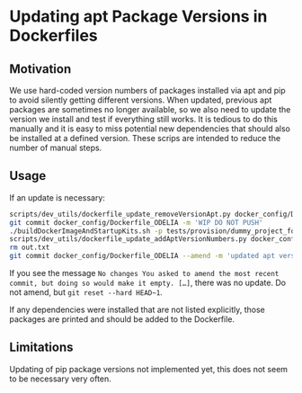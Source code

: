 # Updating apt Package Versions in Dockerfiles

## Motivation

We use hard-coded version numbers of packages installed via apt and pip to avoid silently getting different versions.
When updated, previous apt packages are sometimes no longer available, so we also need to update the version we install and test if everything still works.
It is tedious to do this manually and it is easy to miss potential new dependencies that should also be installed at a defined version.
These scrips are intended to reduce the number of manual steps.

## Usage

If an update is necessary:

```bash
scripts/dev_utils/dockerfile_update_removeVersionApt.py docker_config/Dockerfile_ODELIA
git commit docker_config/Dockerfile_ODELIA -m 'WIP DO NOT PUSH'
./buildDockerImageAndStartupKits.sh -p tests/provision/dummy_project_for_testing.yml --no-cache  2>&1 | tee out.txt
scripts/dev_utils/dockerfile_update_addAptVersionNumbers.py docker_config/Dockerfile_ODELIA out.txt
rm out.txt
git commit docker_config/Dockerfile_ODELIA --amend -m 'updated apt versions'
```

If you see the message `No changes You asked to amend the most recent commit, but doing so would make it empty. […]`, there was no update.
Do not amend, but `git reset --hard HEAD~1`.

If any dependencies were installed that are not listed explicitly, those packages are printed and should be added to the Dockerfile.

## Limitations

Updating of pip package versions not implemented yet, this does not seem to be necessary very often.
